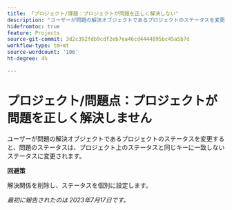 ```yaml
---
title: 「プロジェクト/課題：プロジェクトが問題を正しく解決しない"
description: "ユーザーが問題の解決オブジェクトであるプロジェクトのステータスを変更すると、問題のステータスは、プロジェクト上のステータスと同じキーに一致しないステータスに変更されます。"
hidefromtoc: true
feature: Projects
source-git-commit: 3d2c392fdb9cdf2eb7ea46cd4444895bc45a5b7d
workflow-type: tm+mt
source-wordcount: '106'
ht-degree: 4%

---
```



# プロジェクト/問題点：プロジェクトが問題を正しく解決しません

ユーザーが問題の解決オブジェクトであるプロジェクトのステータスを変更すると、問題のステータスは、プロジェクト上のステータスと同じキーに一致しないステータスに変更されます。

**回避策**

解決関係を削除し、ステータスを個別に設定します。

_最初に報告されたのは 2023年7月17日です。_
